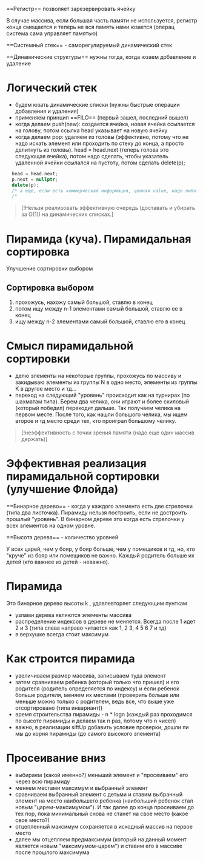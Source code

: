 ==Регистр== позволяет зарезервировать ячейку


В случае массива, если большая часть памяти не используется, регистр конца смещается и теперь не вся память нами юзается (операц система сама управляет памятью)

==Системный стек== - саморегулируемый динамический стек

==Динамические структуры== нужны тогда, когда юзаем добавление и удаление


# Логический стек
- будем юзать динамические списки (нужны быстрые операции добавления и удаления)
- применяем принцип ==FILO== (первый зашел, последний вышел)
- когда делаем push(new): создается ячейка, новая ячейка ссылается на голову, потом ссылка head указывает на новую ячейку
- когда делаем pop: удаляем из головы (эффективно, потому что не надо искать элемент или проходить по стеку до конца, а просто делитнуть из головы). head = head.next (теперь голова это следующая ячейка), потом надо сделать, чтобы указатель удаленной ячейки ссылался на пустоту, потом сделать delete(p);
```cpp
  head = head.next;
  p.next = nullptr;
  delete(p);
  /* а еще, если есть коммерческая информация, ценная value, надо либо закодировать ее, чтобы нельзя было получить доступ к ней, либо просто обнулить (p = nullptr)
  /*
```

>[!Нельзя реализовать эффективную очередь (доставать и убирать за O(1)) на динамических списках.]


# Пирамида (куча). Пирамидальная сортировка
Улучшение сортировки выбором

## Сортировка выбором
1. прохожусь, нахожу самый большой, ставлю в конец
2. потом ищу между n-1 элементами самый большой, ставлю ее в конец
3. ищу между n-2 элементами самый большой, ставлю его в конец

# Смысл пирамидальной сортировки
- делю элементы на некоторые группы, прохожусь по массиву и закидываю элементы из группы N в одно место, элементы из группы K в другое место и тд...
- переход на следующий "уровень" происходит как на турнирах (по шахматам типа). Берем два челика, они играют и более скиловый (который победил) переходит дальше. Так получаем челика на первом месте. После того, как нашли большого челика, мы ищем второе и тд место среди тех, кто проиграл большому челику.
>[!неэффективность с точки зрения памяти (надо еще один массив держать)]

# Эффективная реализация пирамидальной сортировки (улучшение Флойда)
==Бинарное дерево== - когда у каждого элемента есть две стрелочки (типа два листочка). Пирамиду нельзя построить, если не достроить прошлый "уровень". В бинарном дереве это когда есть стрелочки у всех элементов на одном уровне.

==Высота дерева== - количество уровней

У всех царей, чем у бояр, у бояр больше, чем у помещиков и тд, но, кто "круче" из бояр или помещиков не важно. Каждый родитель больше их детей (кто важнее из детей - неважно).

# Пирамида
Это бинарное дерево высоты k , удовлевторяет следующим пунткам
- узлами дерева являются элементы массива
- распределение индексов в дереве не меняется. Всегда после 1 идет 2 и 3 (типа слева направо читается как 1, 2 3, 4 5 6 7 и тд)
- в верхушке всегда стоит максимум

# Как строится пирамида
- увеличиваем размер массива, записываем туда элемент
- затем сравниваем ребенка (который только что пришел) и его родителя (родитель определяется по индексу) и если ребенок больше родителя, меняем их местами (проверить больше или меньше можно только с родителем, ведь все, что выше уже отсортировано (типа инвариант))
- время строительства пирамиды - n * logn (каждый раз проходимся по высоте пирамиды и делаем так n раз, потому что n чисел)
- важно, в реализации siftUp добавить условие проверки, дошли ли мы до корня пирамиды (до самого высокого элемента)

# Просеивание вниз
- выбираем (какой именно?) меньший элемент и "просеиваем" его через всю пирамиду
- меняем местами максимум и выбранный элемент
- сравниваем выбранный элемент с детьми и ставим выбранный элемент на место наибольшего ребенка (наибольший ребенок стал новым "царем-максимумом"). И так далее до конца просеиваем до тех пор, пока минимальный снова не станет на свое место (какое свое место?)
- отцепленный максимум сохраняется в исходный массив на первое место
- далее мы отцепляем предмаксимум (который на данный момент является новым "максимумом-царем") и ставим его в массиве после прошлого максимума